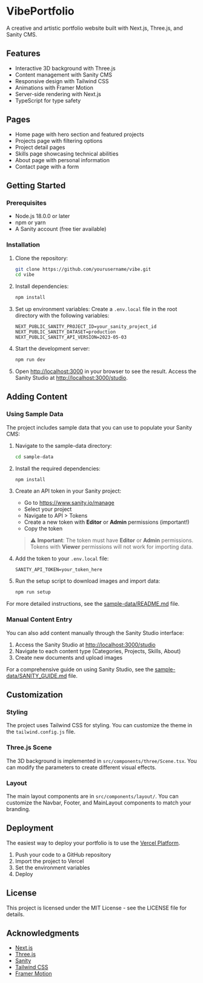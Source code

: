 # VibePortfolio

A creative and artistic portfolio website built with Next.js, Three.js, and Sanity CMS.

## Features

- Interactive 3D background with Three.js
- Content management with Sanity CMS
- Responsive design with Tailwind CSS
- Animations with Framer Motion
- Server-side rendering with Next.js
- TypeScript for type safety

## Pages

- Home page with hero section and featured projects
- Projects page with filtering options
- Project detail pages
- Skills page showcasing technical abilities
- About page with personal information
- Contact page with a form

## Getting Started

### Prerequisites

- Node.js 18.0.0 or later
- npm or yarn
- A Sanity account (free tier available)

### Installation

1. Clone the repository:
   ```bash
   git clone https://github.com/yourusername/vibe.git
   cd vibe
   ```

2. Install dependencies:
   ```bash
   npm install
   ```

3. Set up environment variables:
   Create a `.env.local` file in the root directory with the following variables:
   ```
   NEXT_PUBLIC_SANITY_PROJECT_ID=your_sanity_project_id
   NEXT_PUBLIC_SANITY_DATASET=production
   NEXT_PUBLIC_SANITY_API_VERSION=2023-05-03
   ```

4. Start the development server:
   ```bash
   npm run dev
   ```

5. Open [http://localhost:3000](http://localhost:3000) in your browser to see the result.
   Access the Sanity Studio at [http://localhost:3000/studio](http://localhost:3000/studio).

## Adding Content

### Using Sample Data

The project includes sample data that you can use to populate your Sanity CMS:

1. Navigate to the sample-data directory:
   ```bash
   cd sample-data
   ```

2. Install the required dependencies:
   ```bash
   npm install
   ```

3. Create an API token in your Sanity project:
   - Go to https://www.sanity.io/manage
   - Select your project
   - Navigate to API > Tokens
   - Create a new token with **Editor** or **Admin** permissions (important!)
   - Copy the token

   > ⚠️ **Important**: The token must have **Editor** or **Admin** permissions. Tokens with **Viewer** permissions will not work for importing data.

4. Add the token to your `.env.local` file:
   ```
   SANITY_API_TOKEN=your_token_here
   ```

5. Run the setup script to download images and import data:
   ```bash
   npm run setup
   ```

For more detailed instructions, see the [sample-data/README.md](sample-data/README.md) file.

### Manual Content Entry

You can also add content manually through the Sanity Studio interface:

1. Access the Sanity Studio at [http://localhost:3000/studio](http://localhost:3000/studio)
2. Navigate to each content type (Categories, Projects, Skills, About)
3. Create new documents and upload images

For a comprehensive guide on using Sanity Studio, see the [sample-data/SANITY_GUIDE.md](sample-data/SANITY_GUIDE.md) file.

## Customization

### Styling

The project uses Tailwind CSS for styling. You can customize the theme in the `tailwind.config.js` file.

### Three.js Scene

The 3D background is implemented in `src/components/three/Scene.tsx`. You can modify the parameters to create different visual effects.

### Layout

The main layout components are in `src/components/layout/`. You can customize the Navbar, Footer, and MainLayout components to match your branding.

## Deployment

The easiest way to deploy your portfolio is to use the [Vercel Platform](https://vercel.com/new).

1. Push your code to a GitHub repository
2. Import the project to Vercel
3. Set the environment variables
4. Deploy

## License

This project is licensed under the MIT License - see the LICENSE file for details.

## Acknowledgments

- [Next.js](https://nextjs.org/)
- [Three.js](https://threejs.org/)
- [Sanity](https://www.sanity.io/)
- [Tailwind CSS](https://tailwindcss.com/)
- [Framer Motion](https://www.framer.com/motion/)

